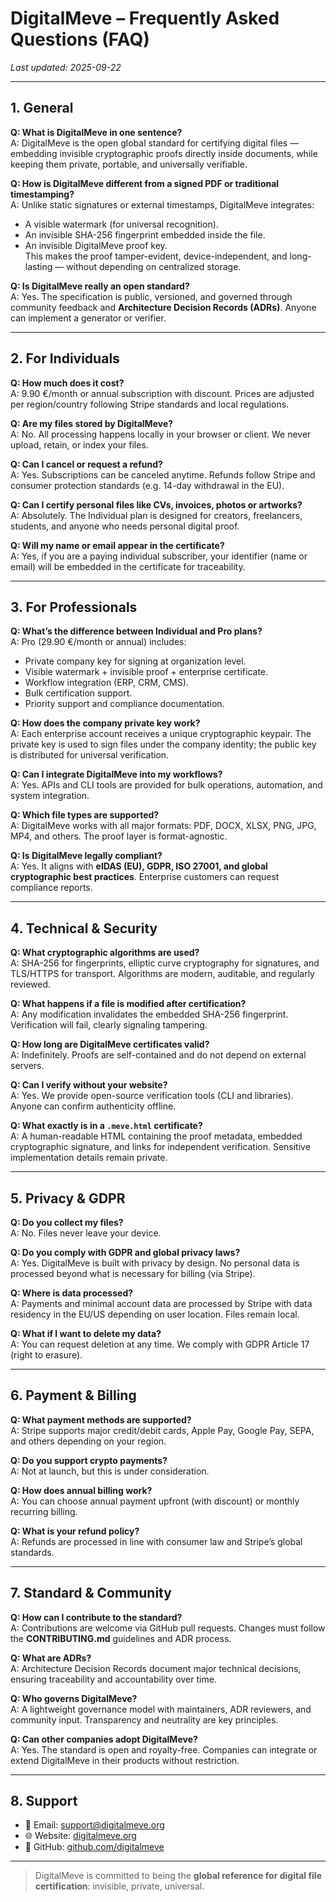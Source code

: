 # DigitalMeve – Frequently Asked Questions (FAQ)

_Last updated: 2025-09-22_

---

## 1. General

**Q: What is DigitalMeve in one sentence?**  
A: DigitalMeve is the open global standard for certifying digital files — embedding invisible cryptographic proofs directly inside documents, while keeping them private, portable, and universally verifiable.

**Q: How is DigitalMeve different from a signed PDF or traditional timestamping?**  
A: Unlike static signatures or external timestamps, DigitalMeve integrates:  
- A visible watermark (for universal recognition).  
- An invisible SHA-256 fingerprint embedded inside the file.  
- An invisible DigitalMeve proof key.  
This makes the proof tamper-evident, device-independent, and long-lasting — without depending on centralized storage.

**Q: Is DigitalMeve really an open standard?**  
A: Yes. The specification is public, versioned, and governed through community feedback and **Architecture Decision Records (ADRs)**. Anyone can implement a generator or verifier.

---

## 2. For Individuals

**Q: How much does it cost?**  
A: 9.90 €/month or annual subscription with discount. Prices are adjusted per region/country following Stripe standards and local regulations.

**Q: Are my files stored by DigitalMeve?**  
A: No. All processing happens locally in your browser or client. We never upload, retain, or index your files.

**Q: Can I cancel or request a refund?**  
A: Yes. Subscriptions can be canceled anytime. Refunds follow Stripe and consumer protection standards (e.g. 14-day withdrawal in the EU).

**Q: Can I certify personal files like CVs, invoices, photos or artworks?**  
A: Absolutely. The Individual plan is designed for creators, freelancers, students, and anyone who needs personal digital proof.

**Q: Will my name or email appear in the certificate?**  
A: Yes, if you are a paying individual subscriber, your identifier (name or email) will be embedded in the certificate for traceability.

---

## 3. For Professionals

**Q: What’s the difference between Individual and Pro plans?**  
A: Pro (29.90 €/month or annual) includes:  
- Private company key for signing at organization level.  
- Visible watermark + invisible proof + enterprise certificate.  
- Workflow integration (ERP, CRM, CMS).  
- Bulk certification support.  
- Priority support and compliance documentation.

**Q: How does the company private key work?**  
A: Each enterprise account receives a unique cryptographic keypair. The private key is used to sign files under the company identity; the public key is distributed for universal verification.

**Q: Can I integrate DigitalMeve into my workflows?**  
A: Yes. APIs and CLI tools are provided for bulk operations, automation, and system integration.

**Q: Which file types are supported?**  
A: DigitalMeve works with all major formats: PDF, DOCX, XLSX, PNG, JPG, MP4, and others. The proof layer is format-agnostic.

**Q: Is DigitalMeve legally compliant?**  
A: Yes. It aligns with **eIDAS (EU), GDPR, ISO 27001, and global cryptographic best practices**. Enterprise customers can request compliance reports.

---

## 4. Technical & Security

**Q: What cryptographic algorithms are used?**  
A: SHA-256 for fingerprints, elliptic curve cryptography for signatures, and TLS/HTTPS for transport. Algorithms are modern, auditable, and regularly reviewed.

**Q: What happens if a file is modified after certification?**  
A: Any modification invalidates the embedded SHA-256 fingerprint. Verification will fail, clearly signaling tampering.

**Q: How long are DigitalMeve certificates valid?**  
A: Indefinitely. Proofs are self-contained and do not depend on external servers.

**Q: Can I verify without your website?**  
A: Yes. We provide open-source verification tools (CLI and libraries). Anyone can confirm authenticity offline.

**Q: What exactly is in a `.meve.html` certificate?**  
A: A human-readable HTML containing the proof metadata, embedded cryptographic signature, and links for independent verification. Sensitive implementation details remain private.

---

## 5. Privacy & GDPR

**Q: Do you collect my files?**  
A: No. Files never leave your device.

**Q: Do you comply with GDPR and global privacy laws?**  
A: Yes. DigitalMeve is built with privacy by design. No personal data is processed beyond what is necessary for billing (via Stripe).

**Q: Where is data processed?**  
A: Payments and minimal account data are processed by Stripe with data residency in the EU/US depending on user location. Files remain local.

**Q: What if I want to delete my data?**  
A: You can request deletion at any time. We comply with GDPR Article 17 (right to erasure).

---

## 6. Payment & Billing

**Q: What payment methods are supported?**  
A: Stripe supports major credit/debit cards, Apple Pay, Google Pay, SEPA, and others depending on your region.

**Q: Do you support crypto payments?**  
A: Not at launch, but this is under consideration.

**Q: How does annual billing work?**  
A: You can choose annual payment upfront (with discount) or monthly recurring billing.

**Q: What is your refund policy?**  
A: Refunds are processed in line with consumer law and Stripe’s global standards.

---

## 7. Standard & Community

**Q: How can I contribute to the standard?**  
A: Contributions are welcome via GitHub pull requests. Changes must follow the **CONTRIBUTING.md** guidelines and ADR process.

**Q: What are ADRs?**  
A: Architecture Decision Records document major technical decisions, ensuring traceability and accountability over time.

**Q: Who governs DigitalMeve?**  
A: A lightweight governance model with maintainers, ADR reviewers, and community input. Transparency and neutrality are key principles.

**Q: Can other companies adopt DigitalMeve?**  
A: Yes. The standard is open and royalty-free. Companies can integrate or extend DigitalMeve in their products without restriction.

---

## 8. Support

- 📧 Email: support@digitalmeve.org  
- 🌐 Website: [digitalmeve.org](https://digitalmeve.org)  
- 🐙 GitHub: [github.com/digitalmeve](https://github.com/digitalmeve)  

---

> DigitalMeve is committed to being the **global reference for digital file certification**: invisible, private, universal.
